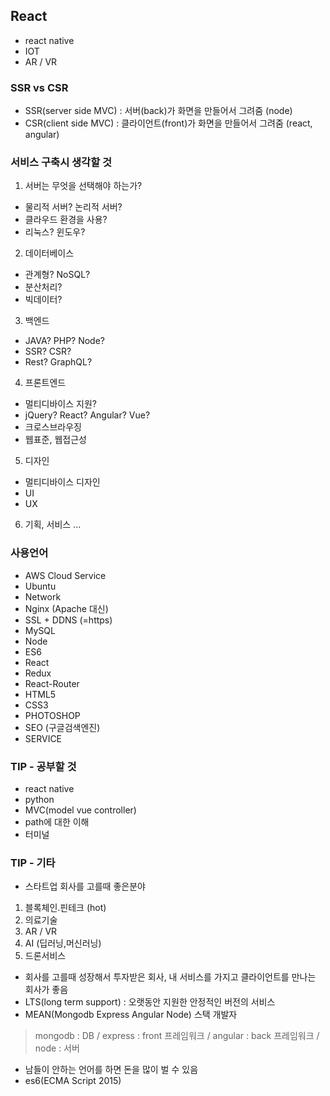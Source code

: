 ## React
- react native
- IOT
- AR / VR

### SSR vs CSR
- SSR(server side MVC) : 서버(back)가 화면을 만들어서 그려줌 (node)
- CSR(client side MVC) : 클라이언트(front)가 화면을 만들어서 그려줌 (react, angular)

### 서비스 구축시 생각할 것
1. 서버는 무엇을 선택해야 하는가?
- 물리적 서버? 논리적 서버?
- 클라우드 환경을 사용?
- 리눅스? 윈도우?
2. 데이터베이스
- 관계형? NoSQL?
- 분산처리?
- 빅데이터?
3. 백엔드
- JAVA? PHP? Node?
- SSR? CSR?
- Rest? GraphQL?
4. 프론트엔드
- 멀티디바이스 지원?
- jQuery? React? Angular? Vue?
- 크로스브라우징
- 웹표준, 웹접근성
5. 디자인
- 멀티디바이스 디자인
- UI
- UX
6. 기획, 서비스 ...

### 사용언어
- AWS Cloud Service
- Ubuntu
- Network
- Nginx (Apache 대신)
- SSL + DDNS (=https)
- MySQL
- Node
- ES6
- React
- Redux
- React-Router
- HTML5
- CSS3
- PHOTOSHOP
- SEO (구글검색엔진)
- SERVICE

### TIP - 공부할 것
- react native
- python
- MVC(model vue controller)
- path에 대한 이해
- 터미널

### TIP - 기타
- 스타트업 회사를 고를때 좋은분야
1. 블록체인.핀테크 (hot)
2. 의료기술
3. AR / VR
4. AI (딥러닝,머신러닝)
5. 드론서비스
- 회사를 고를때 성장해서 투자받은 회사, 내 서비스를 가지고 클라이언트를 만나는 회사가 좋음
- LTS(long term support) : 오랫동안 지원한 안정적인 버전의 서비스
- MEAN(Mongodb Express Angular Node) 스택 개발자
> mongodb : DB / express : front 프레임워크 / angular : back 프레임워크 / node : 서버
- 남들이 안하는 언어를 하면 돈을 많이 벌 수 있음
- es6(ECMA Script 2015)
